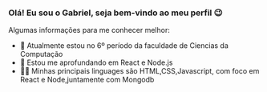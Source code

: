### Olá! Eu sou o Gabriel, seja bem-vindo ao meu perfil 😉


Algumas informações para me conhecer melhor:

- 🔭 Atualmente estou no 6º período da faculdade de Ciencias da Computação
- 🌱 Estou me aprofundando em React e Node.js
- 👨‍💻 Minhas principais linguages são HTML,CSS,Javascript, com foco em React e Node,juntamente com Mongodb

